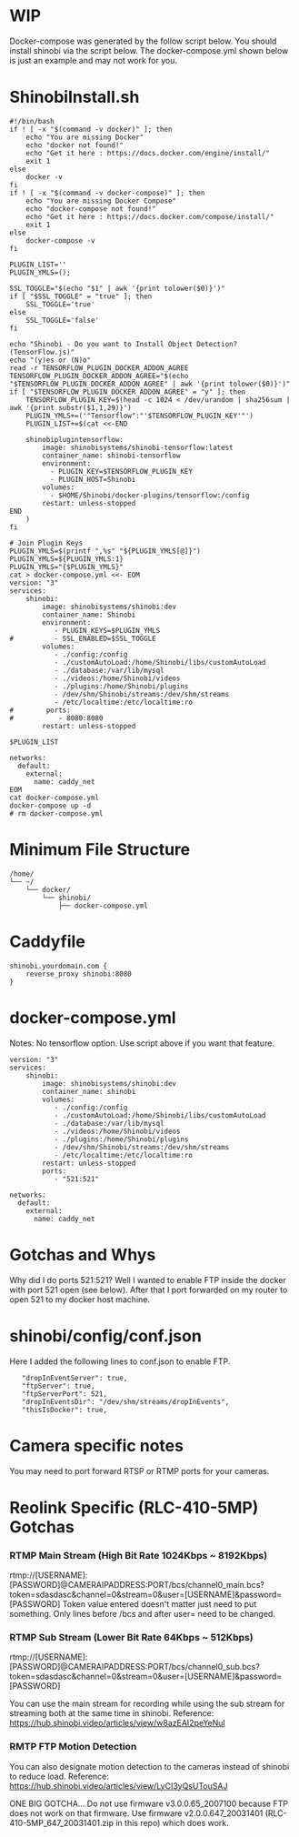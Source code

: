 # WIP
Docker-compose was generated by the follow script below. You should install shinobi via the script below. The docker-compose.yml shown below is just an example and may not work for you.

# ShinobiInstall.sh
```
#!/bin/bash
if ! [ -x "$(command -v docker)" ]; then
    echo "You are missing Docker"
    echo "docker not found!"
    echo "Get it here : https://docs.docker.com/engine/install/"
    exit 1
else
    docker -v
fi
if ! [ -x "$(command -v docker-compose)" ]; then
    echo "You are missing Docker Compose"
    echo "docker-compose not found!"
    echo "Get it here : https://docs.docker.com/compose/install/"
    exit 1
else
    docker-compose -v
fi

PLUGIN_LIST=''
PLUGIN_YMLS=();

SSL_TOGGLE="$(echo "$1" | awk '{print tolower($0)}')"
if [ "$SSL_TOGGLE" = "true" ]; then
    SSL_TOGGLE='true'
else
    SSL_TOGGLE='false'
fi

echo "Shinobi - Do you want to Install Object Detection? (TensorFlow.js)"
echo "(y)es or (N)o"
read -r TENSORFLOW_PLUGIN_DOCKER_ADDON_AGREE
TENSORFLOW_PLUGIN_DOCKER_ADDON_AGREE="$(echo "$TENSORFLOW_PLUGIN_DOCKER_ADDON_AGREE" | awk '{print tolower($0)}')"
if [ "$TENSORFLOW_PLUGIN_DOCKER_ADDON_AGREE" = "y" ]; then
    TENSORFLOW_PLUGIN_KEY=$(head -c 1024 < /dev/urandom | sha256sum | awk '{print substr($1,1,29)}')
    PLUGIN_YMLS+=('"Tensorflow":"'$TENSORFLOW_PLUGIN_KEY'"')
    PLUGIN_LIST+=$(cat <<-END

    shinobiplugintensorflow:
        image: shinobisystems/shinobi-tensorflow:latest
        container_name: shinobi-tensorflow
        environment:
          - PLUGIN_KEY=$TENSORFLOW_PLUGIN_KEY
          - PLUGIN_HOST=Shinobi
        volumes:
          - $HOME/Shinobi/docker-plugins/tensorflow:/config
        restart: unless-stopped
END
    )
fi

# Join Plugin Keys
PLUGIN_YMLS=$(printf ",%s" "${PLUGIN_YMLS[@]}")
PLUGIN_YMLS=${PLUGIN_YMLS:1}
PLUGIN_YMLS="{$PLUGIN_YMLS}"
cat > docker-compose.yml <<- EOM
version: "3"
services:
    shinobi:
        image: shinobisystems/shinobi:dev
        container_name: Shinobi
        environment:
           - PLUGIN_KEYS=$PLUGIN_YMLS
#          - SSL_ENABLED=$SSL_TOGGLE
        volumes:
           - ./config:/config
           - ./customAutoLoad:/home/Shinobi/libs/customAutoLoad
           - ./database:/var/lib/mysql
           - ./videos:/home/Shinobi/videos
           - ./plugins:/home/Shinobi/plugins
           - /dev/shm/Shinobi/streams:/dev/shm/streams
           - /etc/localtime:/etc/localtime:ro
#        ports:
#           - 8080:8080
        restart: unless-stopped

$PLUGIN_LIST

networks:
  default:
    external:
      name: caddy_net
EOM
cat docker-compose.yml
docker-compose up -d
# rm docker-compose.yml
```

# Minimum File Structure
```
/home/
└── ~/
    └── docker/
        └── shinobi/
            ├── docker-compose.yml
```

# Caddyfile
```
shinobi.yourdomain.com {
    reverse_proxy shinobi:8080
}
```

# docker-compose.yml
Notes: No tensorflow option. Use script above if you want that feature.

```
version: "3"
services:
    shinobi:
        image: shinobisystems/shinobi:dev
        container_name: shinobi
        volumes:
           - ./config:/config
           - ./customAutoLoad:/home/Shinobi/libs/customAutoLoad
           - ./database:/var/lib/mysql
           - ./videos:/home/Shinobi/videos
           - ./plugins:/home/Shinobi/plugins
           - /dev/shm/Shinobi/streams:/dev/shm/streams
           - /etc/localtime:/etc/localtime:ro
        restart: unless-stopped
        ports:
           - "521:521"

networks:
  default:
    external:
      name: caddy_net
```

# Gotchas and Whys
Why did I do ports 521:521? Well I wanted to enable FTP inside the docker with port 521 open (see below). After that I port forwarded on my router to open 521 to my docker host machine.

# shinobi/config/conf.json

Here I added the following lines to conf.json to enable FTP.
```
   "dropInEventServer": true,
   "ftpServer": true,
   "ftpServerPort": 521,
   "dropInEventsDir": "/dev/shm/streams/dropInEvents",
   "thisIsDocker": true,
```

# Camera specific notes
You may need to port forward RTSP or RTMP ports for your cameras.

# Reolink Specific (RLC-410-5MP) Gotchas

### RTMP Main Stream (High Bit Rate 1024Kbps ~ 8192Kbps)
rtmp://[USERNAME]:[PASSWORD]@CAMERAIPADDRESS:PORT/bcs/channel0_main.bcs?token=sdasdasc&channel=0&stream=0&user=[USERNAME]&password=[PASSWORD]
Token value entered doesn't matter just need to put something. Only lines before /bcs and after user= need to be changed.

### RTMP Sub Stream (Lower Bit Rate 64Kbps ~ 512Kbps)
rtmp://[USERNAME]:[PASSWORD]@CAMERAIPADDRESS:PORT/bcs/channel0_sub.bcs?token=sdasdasc&channel=0&stream=0&user=[USERNAME]&password=[PASSWORD]

You can use the main stream for recording while using the sub stream for streaming both at the same time in shinobi.
Reference: https://hub.shinobi.video/articles/view/w8azEAI2peYeNul

### RMTP FTP Motion Detection

You can also designate motion detection to the cameras instead of shinobi to reduce load.
Reference: https://hub.shinobi.video/articles/view/LyCI3yQsUTouSAJ

ONE BIG GOTCHA... Do not use firmware v3.0.0.65_2007100 because FTP does not work on that firmware. Use firmware v2.0.0.647_20031401 (RLC-410-5MP_647_20031401.zip in this repo) which does work.




